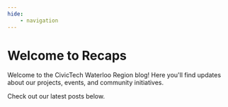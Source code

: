 ```yaml
---
hide:
    - navigation
---
```


# Welcome to Recaps

Welcome to the CivicTech Waterloo Region blog! Here you'll find updates about our projects, events, and community initiatives.

Check out our latest posts below.

#
